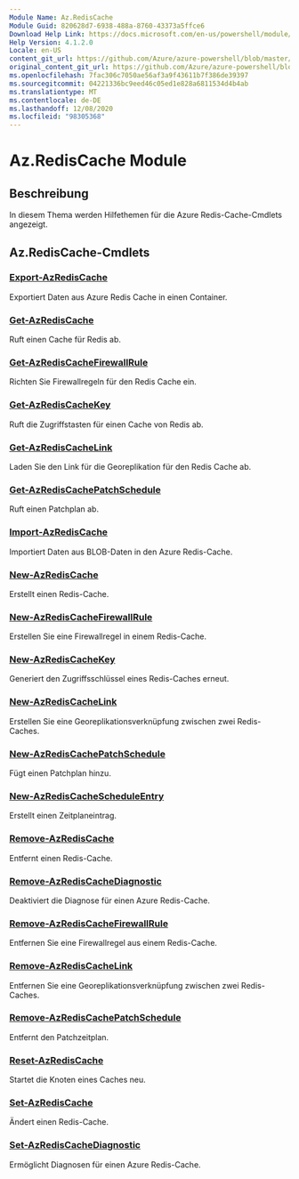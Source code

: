 ```yaml
---
Module Name: Az.RedisCache
Module Guid: 820628d7-6938-488a-8760-43373a5ffce6
Download Help Link: https://docs.microsoft.com/en-us/powershell/module/az.rediscache
Help Version: 4.1.2.0
Locale: en-US
content_git_url: https://github.com/Azure/azure-powershell/blob/master/src/RedisCache/RedisCache/help/Az.RedisCache.md
original_content_git_url: https://github.com/Azure/azure-powershell/blob/master/src/RedisCache/RedisCache/help/Az.RedisCache.md
ms.openlocfilehash: 7fac306c7050ae56af3a9f43611b7f386de39397
ms.sourcegitcommit: 04221336bc9eed46c05ed1e828a6811534d4b4ab
ms.translationtype: MT
ms.contentlocale: de-DE
ms.lasthandoff: 12/08/2020
ms.locfileid: "98305368"
---
```

# Az.RedisCache Module
## Beschreibung
In diesem Thema werden Hilfethemen für die Azure Redis-Cache-Cmdlets angezeigt.

## Az.RedisCache-Cmdlets
### [Export-AzRedisCache](Export-AzRedisCache.md)
Exportiert Daten aus Azure Redis Cache in einen Container.

### [Get-AzRedisCache](Get-AzRedisCache.md)
Ruft einen Cache für Redis ab.

### [Get-AzRedisCacheFirewallRule](Get-AzRedisCacheFirewallRule.md)
Richten Sie Firewallregeln für den Redis Cache ein.

### [Get-AzRedisCacheKey](Get-AzRedisCacheKey.md)
Ruft die Zugriffstasten für einen Cache von Redis ab.

### [Get-AzRedisCacheLink](Get-AzRedisCacheLink.md)
Laden Sie den Link für die Georeplikation für den Redis Cache ab.

### [Get-AzRedisCachePatchSchedule](Get-AzRedisCachePatchSchedule.md)
Ruft einen Patchplan ab.

### [Import-AzRedisCache](Import-AzRedisCache.md)
Importiert Daten aus BLOB-Daten in den Azure Redis-Cache.

### [New-AzRedisCache](New-AzRedisCache.md)
Erstellt einen Redis-Cache.

### [New-AzRedisCacheFirewallRule](New-AzRedisCacheFirewallRule.md)
Erstellen Sie eine Firewallregel in einem Redis-Cache.

### [New-AzRedisCacheKey](New-AzRedisCacheKey.md)
Generiert den Zugriffsschlüssel eines Redis-Caches erneut.

### [New-AzRedisCacheLink](New-AzRedisCacheLink.md)
Erstellen Sie eine Georeplikationsverknüpfung zwischen zwei Redis-Caches.

### [New-AzRedisCachePatchSchedule](New-AzRedisCachePatchSchedule.md)
Fügt einen Patchplan hinzu.

### [New-AzRedisCacheScheduleEntry](New-AzRedisCacheScheduleEntry.md)
Erstellt einen Zeitplaneintrag.

### [Remove-AzRedisCache](Remove-AzRedisCache.md)
Entfernt einen Redis-Cache.

### [Remove-AzRedisCacheDiagnostic](Remove-AzRedisCacheDiagnostic.md)
Deaktiviert die Diagnose für einen Azure Redis-Cache.

### [Remove-AzRedisCacheFirewallRule](Remove-AzRedisCacheFirewallRule.md)
Entfernen Sie eine Firewallregel aus einem Redis-Cache.

### [Remove-AzRedisCacheLink](Remove-AzRedisCacheLink.md)
Entfernen Sie eine Georeplikationsverknüpfung zwischen zwei Redis-Caches.

### [Remove-AzRedisCachePatchSchedule](Remove-AzRedisCachePatchSchedule.md)
Entfernt den Patchzeitplan.

### [Reset-AzRedisCache](Reset-AzRedisCache.md)
Startet die Knoten eines Caches neu.

### [Set-AzRedisCache](Set-AzRedisCache.md)
Ändert einen Redis-Cache.

### [Set-AzRedisCacheDiagnostic](Set-AzRedisCacheDiagnostic.md)
Ermöglicht Diagnosen für einen Azure Redis-Cache.

